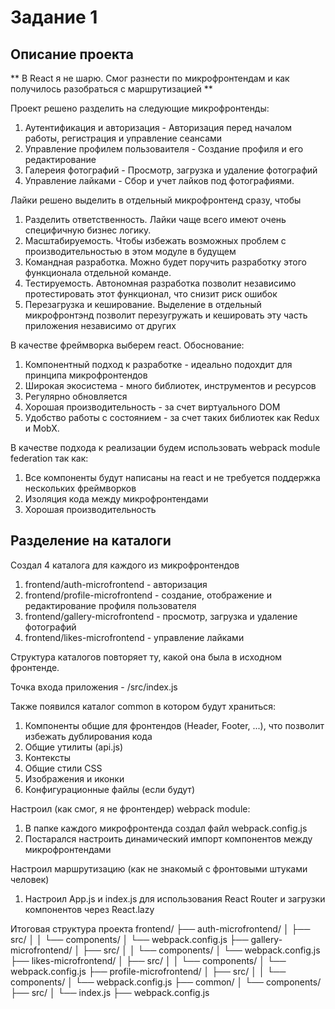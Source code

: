 # Задание 1

## Описание проекта

** В React я не шарю. Cмог разнести по микрофронтендам и как получилось разобраться с маршрутизацией **

Проект решено разделить на следующие микрофронтенды:
1. Аутентификация и авторизация - Авторизация перед началом работы, регистрация и управление сеансами
2. Управление профилем пользоваителя - Создание профиля и его редактирование
3. Галереия фотографий - Просмотр, загрузка и удаление фотографий
4. Управление лайками - Сбор и учет лайков под фотографиями. 

Лайки решено выделить в отдельный микрофронтенд сразу, чтобы
1. Разделить ответственность. Лайки чаще всего имеют очень специфичную бизнес логику.
2. Масштабируемость. Чтобы избежать возможных проблем с производительностью в этом модуле в будущем
3. Командная разработка. Можно будет поручить разработку этого функционала отдельной команде.
4. Тестируемость. Автономная разработка позволит независимо протестировать этот функционал, что снизит риск ошибок
5. Перезагрузка и кеширование. Выделение в отдельный микрофронтэнд позволит перезугружать и кешировать эту часть приложения независимо от других


В качестве фреймворка выберем react. Обоснование:
1. Компонентный подход к разработке - идеально подохдит для принципа микрофронтендов
2. Широкая экосистема - много библиотек, инструментов и ресурсов
3. Регулярно обновляется
4. Хорошая производительность - за счет виртуального DOM 
5. Удобство работы с состоянием - за счет таких библиотек как Redux и MobX.

В качестве подхода к реализации будем использовать webpack module federation так как:
1. Все компоненты будут написаны на react и не требуется поддержка нескольких фреймворков
2. Изоляция кода между микрофронтендами
3. Хорошая производительность

## Разделение на каталоги
Создал 4 каталога для каждого из микрофронтендов
1. frontend/auth-microfrontend - авторизация
2. frontend/profile-microfrontend - создание, отображение и редактирование профиля пользователя
3. frontend/gallery-microfrontend - просмотр, загрузка и удаление фотографий
4. frontend/likes-microfrontend - управление лайками

Структура каталогов повторяет ту, какой она была в исходном фронтенде.

Точка входа приложения - /src/index.js

Также появился каталог common в котором будут храниться:
1. Компоненты общие для фронтендов (Header, Footer, ...), что позволит избежать дублирования кода
2. Общие утилиты (api.js)
3. Контексты
4. Общие стили CSS
5. Изображения и иконки
6. Конфигурационные файлы (если будут)

Настроил (как смог, я не фронтендер) webpack module:
1. В папке каждого микрофронтенда создал файл webpack.config.js
2. Постарался настроить динамический импорт компонентов между микрофронтендами

Настроил маршрутизацию (как не знакомый с фронтовыми штуками человек)
1. Настроил App.js и index.js для использования React Router и загрузки компонентов через React.lazy

Итоговая структура проекта
frontend/
├── auth-microfrontend/
│   ├── src/
│   │   └── components/
│   └── webpack.config.js
├── gallery-microfrontend/
│   ├── src/
│   │   └── components/
│   └── webpack.config.js
├── likes-microfrontend/
│   ├── src/
│   │   └── components/
│   └── webpack.config.js
├── profile-microfrontend/
│   ├── src/
│   │   └── components/
│   └── webpack.config.js
├── common/
│   └── components/
├── src/
│   └── index.js
├── webpack.config.js


